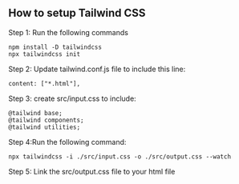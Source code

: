 ## How to setup Tailwind CSS

Step 1: Run the following commands

``` 
npm install -D tailwindcss
npx tailwindcss init
```

Step 2: Update tailwind.conf.js file to include this line:
```
content: ["*.html"],
```

Step 3: create src/input.css to include:
```
@tailwind base;
@tailwind components;
@tailwind utilities;
```

Step 4:Run the following command:
```
npx tailwindcss -i ./src/input.css -o ./src/output.css --watch
```


Step 5: Link the src/output.css file to your html file
